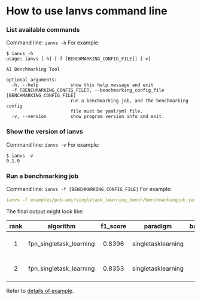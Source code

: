 # How to use Ianvs command line

### List available commands

Command line: `ianvs -h`
For example:

```shell
$ ianvs -h
usage: ianvs [-h] [-f [BENCHMARKING_CONFIG_FILE]] [-v]

AI Benchmarking Tool

optional arguments:
  -h, --help            show this help message and exit
  -f [BENCHMARKING_CONFIG_FILE], --benchmarking_config_file [BENCHMARKING_CONFIG_FILE]
                        run a benchmarking job, and the benchmarking config
                        file must be yaml/yml file.
  -v, --version         show program version info and exit.

```

### Show the version of ianvs

Command line: `ianvs -v`
For example:

```shell
$ ianvs -v
0.1.0
```

### Run a benchmarking job

Command line: `ianvs -f [BENCHMARKING_CONFIG_FILE]`
For example:

```yaml
ianvs -f examples/pcb-aoi/singletask_learning_bench/benchmarkingjob.yaml
```

The final output might look like:

|rank  |algorithm                |f1_score  |paradigm            |basemodel  |learning_rate  |momentum  |time                     |url                                                                                                                             |
|:----:|:-----------------------:|:--------:|:------------------:|:---------:|:-------------:|:--------:|:------------------------|:-------------------------------------------------------------------------------------------------------------------------------|
|1     |fpn_singletask_learning  | 0.8396   |singletasklearning  | FPN       | 0.1           | 0.5      | 2022-07-07 20:33:53     |/ianvs/pcb-aoi/singletask_learning_bench/workspace/benchmarkingjob/fpn_singletask_learning/49eb5ffd-fdf0-11ec-8d5d-fa163eaa99d5 |
|2     |fpn_singletask_learning  | 0.8353   |singletasklearning  | FPN       | 0.1           | 0.95     | 2022-07-07 20:31:08     |/ianvs/pcb-aoi/singletask_learning_bench/workspace/benchmarkingjob/fpn_singletask_learning/49eb5ffc-fdf0-11ec-8d5d-fa163eaa99d5 |

Refer to [details of example].

[details of example]: ../guides/quick-start.md
